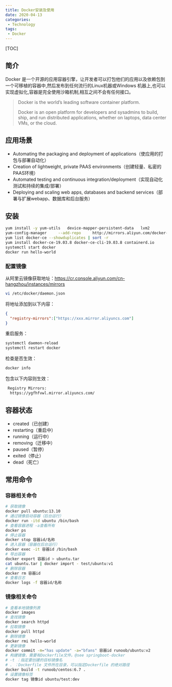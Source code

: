 ```yaml
---
title: Docker安装及使用
date: 2020-04-13
categories: 
 - Technology
tags: 
 - Docker
---
```


[TOC]

## 简介

Docker 是一个开源的应用容器引擎，让开发者可以打包他们的应用以及依赖包到一个可移植的容器中,然后发布到任何流行的Linux机器或Windows 机器上,也可以实现虚拟化,容器是完全使用沙箱机制,相互之间不会有任何接口。

> Docker is the world’s leading software container platform.
>
> Docker is an open platform for developers and sysadmins to build, ship, and run distributed applications, whether on laptops, data center VMs, or the cloud.

## 应用场景

- Automating the packaging and deployment of applications（使应用的打包与部署自动化）
- Creation of lightweight, private PAAS environments（创建轻量、私密的PAAS环境）
- Automated testing and continuous integration/deployment（实现自动化测试和持续的集成/部署）
- Deploying and scaling web apps, databases and backend services（部署与扩展webapp、数据库和后台服务）

## 安装

```bash
yum install -y yum-utils   device-mapper-persistent-data   lvm2
yum-config-manager     --add-repo     http://mirrors.aliyun.com/docker-ce/linux/centos/docker-ce.repo
yum list docker-ce --showduplicates | sort -r
yum install docker-ce-19.03.8 docker-ce-cli-19.03.8 containerd.io
systemctl start docker
docker run hello-world
```

### 配置镜像

从阿里云镜像获取地址：https://cr.console.aliyun.com/cn-hangzhou/instances/mirrors

```bash
vi /etc/docker/daemon.json
```

将地址添加到以下内容：

```json
{
  "registry-mirrors":["https://xxx.mirror.aliyuncs.com"]
}
```

重启服务：

```bash
systemctl daemon-reload
systemctl restart docker
```

检查是否生效：

```bash
docker info
```

包含以下内容则生效：

```bash
 Registry Mirrors:
  https://ygfhfvwl.mirror.aliyuncs.com/
```

## 容器状态

- created（已创建）
- restarting（重启中）
- running（运行中）
- removing（迁移中）
- paused（暂停）
- exited（停止）
- dead（死亡）

## 常用命令

### 容器相关命令

```bash
# 获取镜像
docker pull ubuntu:13.10
# 通过镜像启动容器（后台运行）
docker run -itd ubuntu /bin/bash
# 查看容器进程 -a查看所有
docker ps
# 停止容器
docker stop 容器id/名称
# 进入容器（容器在后台运行）
docker exec -it 容器id /bin/bash
# 导出容器
docker export 容器id > ubuntu.tar
cat ubuntu.tar | docker import - test/ubuntu:v1
# 删除容器
docker rm 容器id
# 查看日志
docker logs -f 容器id/名称
```

### 镜像相关命令

```bash
# 查看本地镜像列表
docker images
# 查找镜像
docker search httpd
# 拉取镜像
docker pull httpd
# 删除镜像
docker rmi hello-world
# 更新镜像
docker commit -m="has update" -a="bfans" 容器id runoob/ubuntu:v2
# 构建镜像，需要有Dockerfile文件。@see springboot-docker
# -t ：指定要创建的目标镜像名
# . ：Dockerfile 文件所在目录，可以指定Dockerfile 的绝对路径
docker build -t runoob/centos:6.7 .
# 设置镜像标签
docker tag 镜像id ubuntu/test:dev
```

